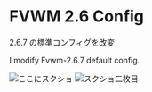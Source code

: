 # FVWM 2.6 Config

2.6.7 の標準コンフィグを改変

I modify Fvwm-2.6.7 default config.

![ここにスクショ](https://kek.gg/i/5y2BdB.png)
![スクショ二枚目](https://kek.gg/i/5PwVRV.png)
